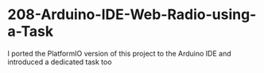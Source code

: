 # 208-Arduino-IDE-Web-Radio-using-a-Task
I ported the PlatformIO version of this project to the Arduino IDE and introduced a dedicated task too
